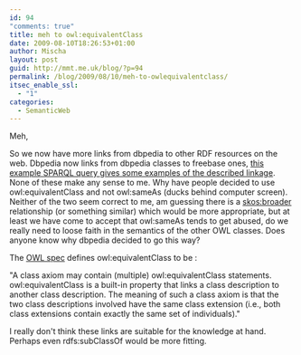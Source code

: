 ```yaml
---
id: 94
"comments: true"
title: meh to owl:equivalentClass
date: 2009-08-10T18:26:53+01:00
author: Mischa
layout: post
guid: http://mmt.me.uk/blog/?p=94
permalink: /blog/2009/08/10/meh-to-owlequivalentclass/
itsec_enable_ssl:
  - "1"
categories:
  - SemanticWeb
---
```

Meh, 

So we now have more links from dbpedia to other RDF resources on the web. Dbpedia now links from dbpedia classes to freebase ones, [this example SPARQL query gives some examples of the described linkage](http://dbpedia.org/sparql?default-graph-uri=&query=select+distinct+*+from+%3Chttp%3A%2F%2Fdbpedia.org%2Ffreebase_type_links%23%3E+where+%7B%3Fs+%3Fp+%3Fo%7D+limit+10&format=text%2Fhtml&debug=on&timeout=). None of these make any sense to me. Why have people decided to use owl:equivalentClass and not owl:sameAs (ducks behind computer screen). Neither of the two seem correct to me, am guessing there is a [skos:broader](http://www.w3.org/TR/2008/WD-skos-reference-20080609/#broader) relationship (or something similar) which would be more appropriate, but at least we have come to accept that owl:sameAs tends to get abused, do we really need to loose faith in the semantics of the other OWL classes. Does anyone know why dbpedia decided to go this way?

The [OWL spec](http://www.w3.org/TR/owl-ref/) defines owl:equivalentClass to be : 

"A class axiom may contain (multiple) owl:equivalentClass statements. owl:equivalentClass is a built-in property that links a class description to another class description. The meaning of such a class axiom is that the two class descriptions involved have the same class extension (i.e., both class extensions contain exactly the same set of individuals)."

I really don't think these links are suitable for the knowledge at hand. Perhaps even rdfs:subClassOf would be more fitting.
